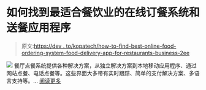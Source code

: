 # 如何找到最适合餐饮业的在线订餐系统和送餐应用程序

> 原文:[https://dev . to/kopatech/how-to-find-best-online-food-ordering-system-food-delivery-app-for-restaurants-business-2ee](https://dev.to/kopatech/how-to-find-best-online-food-ordering-system-food-delivery-app-for-restaurants-business-2ee)

[![](../Images/0f595cd6de64b5564c43bd68d0580ab8.png)](https://res.cloudinary.com/practicaldev/image/fetch/s--Gj9roKN_--/c_limit%2Cf_auto%2Cfl_progressive%2Cq_auto%2Cw_880/https://www.kopatech.com/images/blogs/how-to-find-best-online-food-ordering-system-food-delivery-app-for-restaurants-business.jpg) 餐厅点餐系统提供各种解决方案，从独立解决方案到本地移动应用程序、通过网站点餐、电话点餐等。这些界面大多带有实时跟踪、简单的支付解决方案、多语言支持等。… [阅读更多](https://www.kopatech.com/blog/how-to-find-best-online-food-ordering-system-food-delivery-app-for-restaurants-business.html)